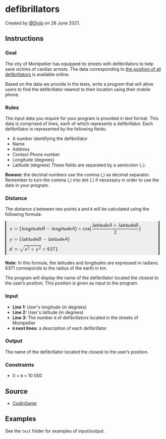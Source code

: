 # defibrillators

Created by [@Divlo](https://github.com/Divlo) on 28 June 2021.

## Instructions

### Goal

The city of Montpellier has equipped its streets with defibrillators to help save victims of cardiac arrests. The data corresponding to [the position of all defibrillators](http://data.montpellier3m.fr/dataset/d%C3%A9fibrillateurs-de-montpellier) is available online.

Based on the data we provide in the tests, write a program that will allow users to find the defibrillator nearest to their location using their mobile phone.

### Rules

The input data you require for your program is provided in text format.
This data is comprised of lines, each of which represents a defibrillator. Each defibrillator is represented by the following fields:

- A number identifying the defibrillator
- Name
- Address
- Contact Phone number
- Longitude (degrees)
- Latitude (degrees)
These fields are separated by a semicolon (`;`).

**Beware:** the decimal numbers use the comma (,) as decimal separator. Remember to turn the comma (,) into dot (.) if necessary in order to use the data in your program.

### Distance

The distance `d` between two points `A` and `B` will be calculated using the following formula:

![Distance Formula](./distance-formula.png)

**Note:** In this formula, the latitudes and longitudes are expressed in radians. 6371 corresponds to the radius of the earth in km.

The program will display the name of the defibrillator located the closest to the user’s position. This position is given as input to the program.

### Input

- **Line 1:** User's longitude (in degrees)
- **Line 2:** User's latitude (in degrees)
- **Line 3:** The number `N` of defibrillators located in the streets of Montpellier
- **`N` next lines:** a description of each defibrillator

### Output

The name of the defibrillator located the closest to the user’s position.

### Constraints

- 0 < `N` < 10 000

## Source

- [CodinGame](https://www.codingame.com/training/easy/defibrillators)

## Examples

See the `test` folder for examples of input/output.
